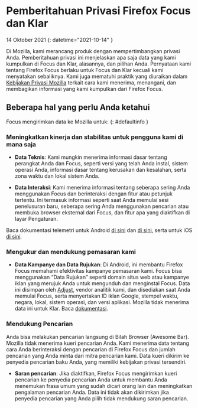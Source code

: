 ﻿# Pemberitahuan Privasi Firefox Focus dan Klar

14 Oktober 2021
{: datetime="2021-10-14" }

Di Mozilla, kami merancang produk dengan mempertimbangkan privasi Anda. Pemberitahuan privasi ini menjelaskan apa saja data yang kami kumpulkan di Focus dan Klar, alasannya, dan pilihan Anda. Pernyataan kami tentang Firefox Focus berlaku untuk Focus dan Klar kecuali kami menyatakan sebaliknya. Kami juga mematuhi praktik yang diuraikan dalam [Kebijakan Privasi Mozilla](https://www.mozilla.org/privacy/) terkait cara kami menerima, menangani, dan membagikan informasi yang kami kumpulkan dari Firefox Focus. 
 
## Beberapa hal yang perlu Anda ketahui

Focus mengirimkan data ke Mozilla untuk: 
{: #defaultinfo }

### Meningkatkan kinerja dan stabilitas untuk pengguna kami di mana saja 

* __Data Teknis__: Kami mungkin menerima informasi dasar tentang perangkat Anda dan Focus, seperti versi yang telah Anda instal, sistem operasi Anda, informasi dasar tentang kerusakan dan kesalahan, serta zona waktu dan lokal sistem Anda.

* __Data Interaksi__: Kami menerima informasi tentang seberapa sering Anda menggunakan Focus dan berinteraksi dengan fitur atau petunjuk tertentu. Ini termasuk informasi seperti saat Anda memulai sesi penelusuran baru, seberapa sering Anda menggunakan pencarian atau membuka browser eksternal dari Focus, dan fitur apa yang diaktifkan di layar Pengaturan.

Baca dokumentasi telemetri untuk Android [di sini](https://github.com/mozilla-mobile/focus-android/blob/main/docs/Telemetry.md) dan [di sini](https://dictionary.telemetry.mozilla.org/apps/focus_android), serta untuk iOS [di sini](https://dictionary.telemetry.mozilla.org/apps/focus_ios).

### Mengukur dan mendukung pemasaran kami

* __Data Kampanye dan Data Rujukan__: Di Android, ini membantu Firefox Focus memahami efektivitas kampanye pemasaran kami. Focus bisa menggunakan “Data Rujukan” seperti domain situs web atau kampanye iklan yang merujuk Anda untuk mengunduh dan menginstal Focus. Data ini disimpan oleh [Adjust](https://www.adjust.com/terms/privacy-policy/), vendor analitik kami, dan disediakan saat Anda memulai Focus, serta menyertakan ID iklan Google, stempel waktu, negara, lokal, sistem operasi, dan versi aplikasi. Mozilla tidak menerima data ini untuk Klar. Baca [dokumentasi](https://github.com/mozilla-mobile/focus-android/wiki/Adjust-Usage). 

### Mendukung Pencarian

Anda bisa melakukan pencarian langsung di Bilah Browser (Awesome Bar). Mozilla tidak menerima kueri pencarian Anda. Kami menerima data tentang cara Anda berinteraksi dengan pencarian di Firefox Focus dan jumlah pencarian yang Anda minta dari mitra pencarian kami. Data kueri dikirim ke penyedia pencarian baku Anda, yang memiliki kebijakan privasi tersendiri. 

* __Saran pencarian__: Jika diaktifkan, Firefox Focus mengirimkan kueri pencarian ke penyedia pencarian Anda untuk membantu Anda menemukan frasa umum yang sudah dicari orang lain dan meningkatkan pengalaman pencarian Anda. Data ini tidak akan dikirimkan jika penyedia pencarian yang Anda pilih tidak mendukung saran pencarian.
